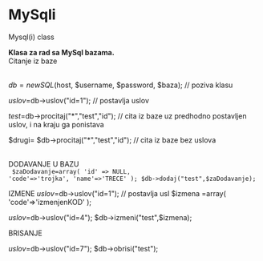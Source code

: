 # MySqli
Mysql(i) class

<b>Klasa za rad sa MySql bazama.</b><br/>
Citanje iz baze<br/><br/>

$db = new SQL ($host, $username, $password, $baza); // poziva klasu<br/>

$uslov=$db->uslov("id=1"); 	// postavlja uslov<br/>

$test=$db->procitaj("*","test","id"); // cita iz baze uz predhodno postavljen uslov, i na kraju ga ponistava<br/>

$drugi= $db->procitaj("*","test","id"); // cita iz baze bez uslova<br/><br/>



DODAVANJE U BAZU<br/>
<code>
$zaDodavanje=array(
    'id' => NULL,
    'code'=>'trojka',
    'name'=>'TRECE'
);
$db->dodaj("test",$zaDodavanje);
</code>


IZMENE
$uslov=$db->uslov("id=1"); 	// postavlja usl
$izmena =array(
	'code'=>'izmenjenKOD'
	);

$uslov=$db->uslov("id=4"); 
$db->izmeni("test",$izmena);


BRISANJE

$uslov=$db->uslov("id=7"); 
$db->obrisi("test");
